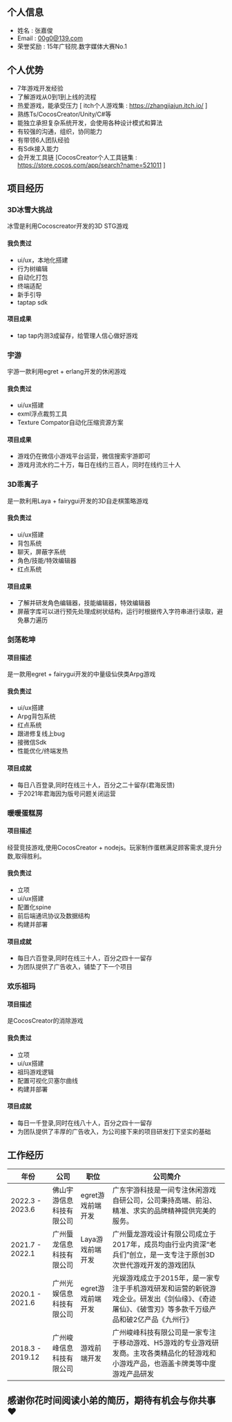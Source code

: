 ## 个人信息

- 姓名 : 张嘉俊
- Email : 00g0@139.com
- 荣誉奖励 : 15年广轻院.数字媒体大赛No.1

## 个人优势
- 7年游戏开发经验
- 了解游戏从0到1到上线的流程
- 热爱游戏，能承受压力 [ itch个人游戏集 : https://zhangjiajun.itch.io/ ]
- 熟练Ts/CocosCreator/Unity/C#等
- 能独立承担复杂系统开发，会使用各种设计模式和算法
- 有较强的沟通，组织，协同能力
- 有带领6人团队经验
- 有Sdk接入能力
- 会开发工具链 [CocosCreator个人工具链集 : https://store.cocos.com/app/search?name=521011 ]


## 项目经历

### 3D冰雪大挑战

冰雪是利用Cocoscreator开发的3D STG游戏

#### 我负责过

- ui/ux，本地化搭建
- 行为树编辑
- 自动化打包
- 终端适配
- 新手引导
- taptap sdk

#### 项目成果

- tap tap内测3成留存，给管理人信心做好游戏


### 宇游

宇游一款利用egret + erlang开发的休闲游戏

#### 我负责过

- ui/ux搭建
- exml浮点裁剪工具
- Texture Compator自动化压缩资源方案

#### 项目成果

- 游戏仍在微信小游戏平台运营，微信搜索宇游即可
- 游戏月流水约二十万，每日在线约三百人，同时在线约三十人


### 3D乖离子

是一款利用Laya + fairygui开发的3D自走棋策略游戏

#### 我负责过

- ui/ux搭建
- 背包系统
- 聊天，屏蔽字系统
- 角色/技能/特效编辑器
- 红点系统

#### 项目成果

- 了解并研发角色编辑器，技能编辑器，特效编辑器
- 屏蔽字库可以进行预先处理成树状结构，运行时根据传入字符串进行读取，避免暴力遍历

### 剑荡乾坤

#### 项目描述

是一款用egret + fairygui开发的中量级仙侠类Arpg游戏

#### 我负责过

- ui/ux搭建
- Arpg背包系统
- 红点系统
- 跟进修复线上bug
- 接微信Sdk
- 性能优化/终端发热

#### 项目成就

- 每日八百登录,同时在线三十人，百分之二十留存(君海反馈)
- 于2021年君海因为版号问题关闭运营

### 暖暖蛋糕房

#### 项目描述

经营竞技游戏,使用CocosCreator + nodejs。玩家制作蛋糕满足顾客需求,提升分数,取得胜利。

#### 我负责过

- 立项
- ui/ux搭建
- 配置化spine
- 前后端通讯协议及数据结构
- 构建并部署

#### 项目成就

- 每日六百登录,同时在线三十人，百分之四十一留存
- 为团队提供了广告收入，铺垫了下一个项目

### 欢乐祖玛

#### 项目描述

是CocosCreator的消除游戏

#### 我负责过

- 立项
- ui/ux搭建
- 祖玛游戏逻辑
- 配置可视化贝塞尔曲线
- 构建并部署


#### 项目成就

- 每日一千登录,同时在线八十人，百分之四十一留存
- 为团队提供了丰厚的广告收入，为公司接下来的项目研发打下坚实的基础

## 工作经历
|年份|公司|职位|公司简介|
|---|---|---|--|
2022.3 - 2023.6 | 佛山宇游信息科技有限公司|egret游戏前端开发|广东宇游科技是一间专注休闲游戏自研公司，公司秉持高端、前沿、精准、求实的品牌精神提供完美的服务。
2021.7 - 2022.1 | 广州蜃龙信息科技有限公司|Laya游戏前端开发|广州蜃龙游戏设计有限公司成立于2017年，成员均由行业内资深“老兵们”创立，是一支专注于原创3D次世代游戏开发的游戏团队
2020.1 - 2021.6 | 广州光娱信息科技有限公司|egret游戏前端开发|光娱游戏成立于2015年，是一家专注于手机游戏研发和运营的新锐游戏企业。研发出《剑仙缘》、《奇迹屠仙》、《破雪刃》等多款千万级产品和破2亿产品《九州行》
2018.3 - 2019.12 | 广州峻峰信息科技有限公司|游戏前端开发|广州峻峰科技有限公司是一家专注于移动游戏、H5游戏的专业游戏研发商。主攻各类精品化的轻游戏和小游戏产品，也涵盖卡牌类等中度游戏产品研发

## 感谢你花时间阅读小弟的简历，期待有机会与你共事♥